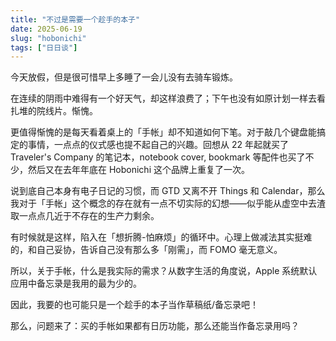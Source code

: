 ```yaml
---
title: "不过是需要一个趁手的本子"
date: 2025-06-19
slug: "hobonichi"
tags: ["日日谈"]
---
```


今天放假，但是很可惜早上多睡了一会儿没有去骑车锻炼。

在连续的阴雨中难得有一个好天气，却这样浪费了；下午也没有如原计划一样去看扎堆的院线片。惭愧。

更值得惭愧的是每天看着桌上的「手帐」却不知道如何下笔。对于敲几个键盘能搞定的事情，一点点的仪式感也提不起自己的兴趣。回想从 22 年起就买了 Traveler's Company 的笔记本，notebook cover, bookmark 等配件也买了不少，然后又在去年年底在 Hobonichi 这个品牌上重复了一次。

说到底自己本身有电子日记的习惯，而 GTD 又离不开 Things 和 Calendar，那么我对于「手帐」这个概念的存在就有一点不切实际的幻想——似乎能从虚空中去渣取一点点几近于不存在的生产力剩余。

有时候就是这样，陷入在「想折腾-怕麻烦」的循环中。心理上做减法其实挺难的，和自己妥协，告诉自己没有那么多「刚需」，而 FOMO 毫无意义。

所以，关于手帐，什么是我实际的需求？从数字生活的角度说，Apple 系统默认应用中备忘录是我用的最为少的。

因此，我要的也可能只是一个趁手的本子当作草稿纸/备忘录吧！

那么，问题来了：买的手帐如果都有日历功能，那么还能当作备忘录用吗？